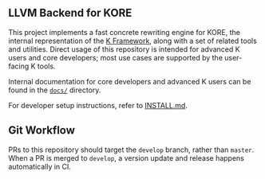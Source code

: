 ## LLVM Backend for KORE

This project implements a fast concrete rewriting engine for KORE, the internal
representation of the [K Framework][K], along with a set of related tools and
utilities. Direct usage of this repository is intended for advanced K users and
core developers; most use cases are supported by the user-facing K tools.

Internal documentation for core developers and advanced K users can be found in
the [`docs/`](docs) directory.

For developer setup instructions, refer to [INSTALL.md](INSTALL.md).

## Git Workflow

PRs to this repository should target the `develop` branch, rather than `master`.
When a PR is merged to `develop`, a version update and release happens
automatically in CI.

[K]: https://github.com/runtimeverification/k
